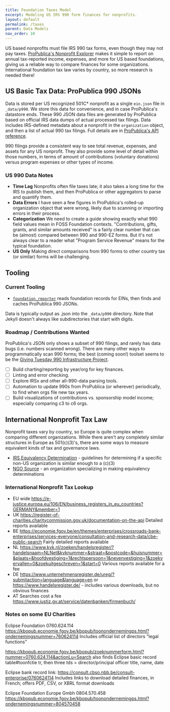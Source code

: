 ```yaml
---
title: Foundation Taxes Model
excerpt: Modeling US IRS 990 form finances for nonprofits.
layout: default
permalink: /taxes
parent: Data Models
nav_order: 10
---
```


US based nonprofits must file IRS 990 tax forms, even though they may not pay taxes.  [ProPublica's Nonprofit Explorer](https://projects.propublica.org/nonprofits/) makes it simple to report on annual tax-reported income, expenses, and more for US based foundations, giving us a reliable way to compare finances for some organizations.  International foundation tax law varies by country, so more research is needed there!

## US Basic Tax Data: ProPublica 990 JSONs

Data is stored per US recognized 501C* nonprofit as a single `ein.json` file in `_data/p990`.  We store this data for convenience, and in case ProPublica's datastore ends.  These 990 JSON data files are generated by ProPublica based on official IRS data dumps of actual processed tax filings.  Data includes IRS-defined metadata about a nonprofit in the `organization` object, and then a list of actual 990 tax filings.  Full details are in [ProPublica's API reference](https://projects.propublica.org/nonprofits/api).

990 filings provide a consistent way to see total revenue, expenses, and assets for any US nonprofit.  They also provide some level of detail within those numbers, in terms of amount of contributions (voluntary donations) versus program expenses or other types of income.

### US 990 Data Notes

- **Time Lag** Nonprofits often file taxes late; it also takes a long time for the IRS to publish them, and then ProPublica or other aggregators to parse and quantify them.
- **Data Errors** I have seen a few figures in ProPublica's rolled-up organization object that were wrong, likely due to scanning or importing errors in their process.
- **Categorization** We need to create a guide showing exactly what 990 field values mean in FOSS Foundation contexts.  "Contributions, gifts, grants, and similar amounts received" is a fairly clear number that can be (almost) compared between 990 and 990-EZ forms.  But it's not always clear to a reader what "Program Service Revenue" means for the typical foundation.
- **US Only** Making direct comparisons from 990 forms to other country tax (or similar) forms will be challenging.

## Tooling

### Current Tooling

- [`foundation_reporter`](https://github.com/Punderthings/fossfoundation/blob/main/assets/ruby/foundation_reporter.rb) reads foundation records for EINs, then finds and caches ProPublica 990 JSONs.

Data is typically output as .json into the `_data/p990` directory.  Note that Jekyll doesn't always like subdirectories that start with digits.

### Roadmap / Contributions Wanted

ProPublica's JSON only shows a subset of 990 filings, and rarely has data bugs (i.e. numbers scanned wrong).  There are many other ways to programmatically scan 990 forms; the best (coming soon!) toolset seems to be the [Giving Tuesday 990 Infrastructure Project](https://990data.givingtuesday.org/).

- [ ] Build charting/reporting by year/org for key finances.
- [ ] Linting and error checking.
- [ ] Explore IRSx and other all-990-data parsing tools.
- [ ] Automation to update 990s from ProPublica (or wherever) periodically, to find when orgs file new tax years.
- [ ] Build visualizations of contributions vs. sponsorship model income; especially comparing c3 to c6 orgs.

## International Nonprofit Tax Law

Nonprofit taxes vary by country, so Europe is quite complex when comparing different organizations.  While there aren't any completely similar structures in Europe as 501(c)(3)'s, there are some ways to measure equivalent kinds of tax and governance laws.

- [IRS Equivalency Determination](https://www.irs.gov/charities-non-profits/grants-to-foreign-organizations-by-private-foundations) - guidelines for determining if a specific non-US organization is similar enough to a (c)(3)
- [NGO Source](https://www.ngosource.org/) - an organization specializing in making equivalency determinations

### International Nonprofit Tax Lookup

- EU wide https://e-justice.europa.eu/106/EN/business_registers_in_eu_countries?GERMANY&member=1
- UK https://register-of-charities.charitycommission.gov.uk/documentation-on-the-api Detailed reports available
- BE https://economie.fgov.be/en/themes/enterprises/crossroads-bank-enterprises/services-everyone/consultation-and-research-data/cbe-public-search Fairly detailed reports available
- NL https://www.kvk.nl/zoeken/handelsregister/?handelsnaam=NLNet&kvknummer=&straat=&postcode=&huisnummer=&plaats=&hoofdvestiging=1&rechtspersoon=1&nevenvestiging=1&zoekvervallen=0&zoekuitgeschreven=1&start=0  Various reports available for a fee
- DE https://www.unternehmensregister.de/ureg/?submitaction=language&language=en or https://www.handelsregister.de/ - includes various downloads, but no obvious finances
- AT Searches cost a fee https://www.justiz.gv.at/service/datenbanken/firmenbuch/

### Notes on some EU Charities

Eclipse Foundation 0760.624.114 https://kbopub.economie.fgov.be/kbopub/toonondernemingps.html?ondernemingsnummer=760624114 Includes official list of directors "legal functions"

https://kbopub.economie.fgov.be/kbopub/zoeknummerform.html?nummer=0760.624.114&actionLu=Search also finds Eclipse basic record
table#toonfctie tr, then three tds = director/principal officer title, name, date

Eclipse bank record link: https://consult.cbso.nbb.be/consult-enterprise/0760624114 Includes links to download detailed finances, in French; offers PDF, CSV, or XBRL format downloads

Eclipse Foundation Europe Gmbh 0804.570.458 https://kbopub.economie.fgov.be/kbopub/toonondernemingps.html?ondernemingsnummer=804570458

